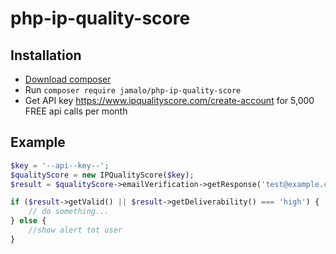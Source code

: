 # php-ip-quality-score

## Installation

- [Download composer](https://getcomposer.org)
- Run `composer require jamalo/php-ip-quality-score`
- Get API key https://www.ipqualityscore.com/create-account for 5,000 FREE api calls per month

## Example
```php
$key = '--api--key--';
$qualityScore = new IPQualityScore($key);
$result = $qualityScore->emailVerification->getResponse('test@example.com');

if ($result->getValid() || $result->getDeliverability() === 'high') {
    // do something...
} else {
    //show alert tot user
}
```